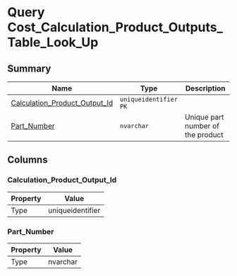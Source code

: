 # Query Cost_Calculation_Product_Outputs_Table_Look_Up


## Summary

| Name | Type | Description |
| - | - | --- |
|[Calculation_Product_Output_Id](#calculation_product_output_id)|`uniqueidentifier` `PK`||
|[Part_Number](#part_number)|`nvarchar` |Unique part number of the product|

## Columns

### Calculation_Product_Output_Id

| Property | Value |
| - | - |
|Type|uniqueidentifier|

### Part_Number

| Property | Value |
| - | - |
|Type|nvarchar|


